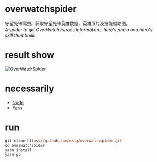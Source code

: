 # overwatchspider
守望先锋爬虫，获取守望先锋英雄数据、英雄照片及技能缩略图。  
*A spider to get OverWatch Heroes information、hero's photo and hero's skill thumbnail.*

# result show
![OverWatchSpider](https://repository-images.githubusercontent.com/197878022/18cc0000-ab1b-11e9-9060-79e87ff5624b)

# necessarily
* [Node](https://nodejs.org/en/)
* [Yarn](https://yarnpkg.com/en/)

# run
```ps
git clone https://github.com/ezhq/overwatchspider.git
cd overwatchspider
yarn install
yarn go
```
